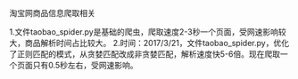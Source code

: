 淘宝网商品信息爬取相关

1.文件taobao_spider.py是基础的爬虫，爬取速度2-3秒一个页面，受网速影响较大，商品解析时间占比较大。
2.时间：2017/3/21，文件taobao_spider.py，优化了正则匹配的模式，从贪婪匹配改成非贪婪匹配，解析速度快5-6倍。现在爬取一个页面只有0.5秒左右，受网速影响。
